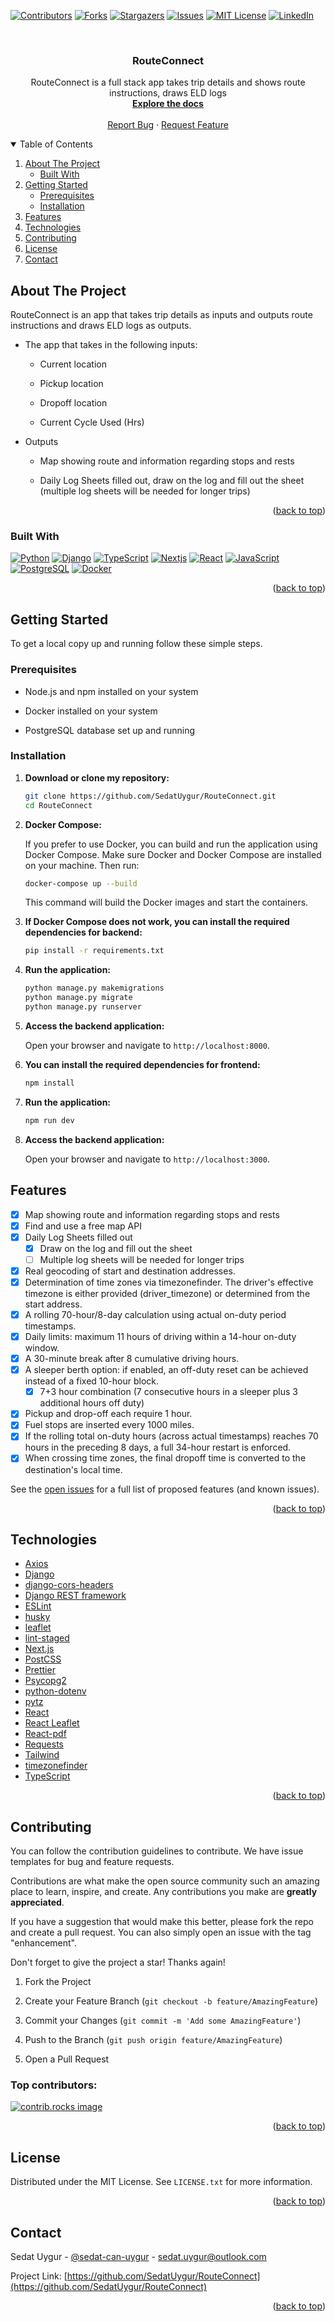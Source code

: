 <!-- Improved compatibility of back to top link: See: https://github.com/SedatUygur/RouteConnect/pull/73 -->

<a id="readme-top"></a>

<!-- PROJECT SHIELDS -->
<!--
*** I'm using markdown "reference style" links for readability.
*** Reference links are enclosed in brackets [ ] instead of parentheses ( ).
*** See the bottom of this document for the declaration of the reference variables
*** for contributors-url, forks-url, etc. This is an optional, concise syntax you may use.
*** https://www.markdownguide.org/basic-syntax/#reference-style-links
-->

[![Contributors][contributors-shield]][contributors-url]
[![Forks][forks-shield]][forks-url]
[![Stargazers][stars-shield]][stars-url]
[![Issues][issues-shield]][issues-url]
[![MIT License][license-shield]][license-url]
[![LinkedIn][linkedin-shield]][linkedin-url]

<!-- PROJECT LOGO -->
<br />
<div align="center">
  <h3 align="center">RouteConnect</h3>

  <p align="center">
    RouteConnect is a full stack app takes trip details and shows route instructions, draws ELD logs
    <br />
    <a href="https://github.com/SedatUygur/RouteConnect/README.md"><strong>Explore the docs</strong></a>
    <br />
    <br />
    <a href="https://github.com/SedatUygur/RouteConnect/issues/new?labels=bug&template=bug-report---.md">Report Bug</a>
    ·
    <a href="https://github.com/SedatUygur/RouteConnect/issues/new?labels=enhancement&template=feature-request---.md">Request Feature</a>
  </p>
</div>

<!-- TABLE OF CONTENTS -->
<details open>
  <summary>Table of Contents</summary>
  <ol>
    <li>
      <a href="#about-the-project">About The Project</a>
      <ul>
        <li><a href="#built-with">Built With</a></li>
      </ul>
    </li>
    <li>
      <a href="#getting-started">Getting Started</a>
      <ul>
        <li><a href="#prerequisites">Prerequisites</a></li>
        <li><a href="#installation">Installation</a></li>
      </ul>
    </li>
    <li><a href="#features">Features</a></li>
    <li><a href="#technologies">Technologies</a></li>
    <li><a href="#contributing">Contributing</a></li>
    <li><a href="#license">License</a></li>
    <li><a href="#contact">Contact</a></li>
  </ol>
</details>

<!-- ABOUT THE PROJECT -->

## About The Project

RouteConnect is an app that takes trip details as inputs and outputs route instructions and draws ELD logs as outputs.

- The app that takes in the following inputs:

    - Current location

    - Pickup location

    - Dropoff location

    - Current Cycle Used (Hrs)

- Outputs

    - Map showing route and information regarding stops and rests

    - Daily Log Sheets filled out, draw on the log and fill out the sheet (multiple log sheets will be needed for longer trips)

<p align="right">(<a href="#readme-top">back to top</a>)</p>

### Built With

[![Python][Python-logo]][Python]
[![Django][Django-logo]][Django]
[![TypeScript][TypeScript-logo]][TypeScript]
[![Nextjs][Nextjs-logo]][Nextjs]
[![React][React-logo]][React]
[![JavaScript][JavaScript-logo]][JavaScript]
[![PostgreSQL][PostgreSQL-logo]][PostgreSQL]
[![Docker][Docker-logo]][Docker]

<p align="right">(<a href="#readme-top">back to top</a>)</p>

<!-- GETTING STARTED -->

## Getting Started

To get a local copy up and running follow these simple steps.

### Prerequisites

- Node.js and npm installed on your system

- Docker installed on your system

- PostgreSQL database set up and running

### Installation

1. **Download or clone my repository:**

   ```sh
   git clone https://github.com/SedatUygur/RouteConnect.git
   cd RouteConnect
   ```

2. **Docker Compose:**

   If you prefer to use Docker, you can build and run the application using Docker Compose. Make sure Docker and Docker Compose are installed on your machine. Then run:

   ```bash
   docker-compose up --build
   ```

   This command will build the Docker images and start the containers.

3. **If Docker Compose does not work, you can install the required dependencies for backend:**

   ```sh
   pip install -r requirements.txt
   ```

4. **Run the application:**

   ```bash
   python manage.py makemigrations
   python manage.py migrate
   python manage.py runserver
   ```

5. **Access the backend application:**

   Open your browser and navigate to `http://localhost:8000`.

6. **You can install the required dependencies for frontend:**

   ```sh
   npm install
   ```

7. **Run the application:**

   ```bash
   npm run dev
   ```

8. **Access the backend application:**

   Open your browser and navigate to `http://localhost:3000`.

<!-- FEATURES -->

## Features

- [x] Map showing route and information regarding stops and rests
- [x] Find and use a free map API
- [x] Daily Log Sheets filled out
   - [x] Draw on the log and fill out the sheet
   - [ ] Multiple log sheets will be needed for longer trips
- [x] Real geocoding of start and destination addresses.
- [x] Determination of time zones via timezonefinder. The driver's effective timezone is either provided (driver_timezone) or determined from the start address.
- [x] A rolling 70-hour/8-day calculation using actual on-duty period timestamps.
- [x] Daily limits: maximum 11 hours of driving within a 14-hour on-duty window.
- [x] A 30-minute break after 8 cumulative driving hours.
- [x] A sleeper berth option: if enabled, an off-duty reset can be achieved instead of a fixed 10-hour block.
    - [x] 7+3 hour combination (7 consecutive hours in a sleeper plus 3 additional hours off duty)
- [x] Pickup and drop-off each require 1 hour.
- [x] Fuel stops are inserted every 1000 miles.
- [x] If the rolling total on-duty hours (across actual timestamps) reaches 70 hours in the preceding 8 days, a full 34-hour restart is enforced.
- [x] When crossing time zones, the final dropoff time is converted to the destination's local time.

See the [open issues](https://github.com/SedatUygur/RouteConnect/issues) for a full list of proposed features (and known issues).

<p align="right">(<a href="#readme-top">back to top</a>)</p>

<!-- TECHNOLOGIES -->

## Technologies

- [Axios](https://axios-http.com/)
- [Django](https://www.djangoproject.com/)
- [django-cors-headers](https://pypi.org/project/django-cors-headers/)
- [Django REST framework](https://www.django-rest-framework.org/)
- [ESLint](https://eslint.org/)
- [husky](https://github.com/typicode/husky)
- [leaflet](https://leafletjs.com/)
- [lint-staged](https://github.com/lint-staged/lint-staged)
- [Next.js](https://nextjs.org/)
- [PostCSS](https://postcss.org/)
- [Prettier](https://prettier.io/)
- [Psycopg2](https://www.psycopg.org/)
- [python-dotenv](https://pypi.org/project/python-dotenv/)
- [pytz](https://pythonhosted.org/pytz/)
- [React](https://react.dev/)
- [React Leaflet](https://react-leaflet.js.org/)
- [React-pdf](https://react-pdf.org/)
- [Requests](https://requests.readthedocs.io/en/latest/)
- [Tailwind](https://tailwindcss.com/)
- [timezonefinder](https://github.com/jannikmi/timezonefinder)
- [TypeScript](https://www.typescriptlang.org/)

<p align="right">(<a href="#readme-top">back to top</a>)</p>

<!-- CONTRIBUTING -->

## Contributing

You can follow the contribution guidelines to contribute. We have issue templates for bug and feature requests.

Contributions are what make the open source community such an amazing place to learn, inspire, and create. Any contributions you make are **greatly appreciated**.

If you have a suggestion that would make this better, please fork the repo and create a pull request. You can also simply open an issue with the tag "enhancement".

Don't forget to give the project a star! Thanks again!

1. Fork the Project

2. Create your Feature Branch (`git checkout -b feature/AmazingFeature`)

3. Commit your Changes (`git commit -m 'Add some AmazingFeature'`)

4. Push to the Branch (`git push origin feature/AmazingFeature`)

5. Open a Pull Request

### Top contributors:

<a href="https://github.com/SedatUygur/RouteConnect/graphs/contributors">
  <img src="https://contrib.rocks/image?repo=SedatUygur/RouteConnect" alt="contrib.rocks image" />
</a>

<p align="right">(<a href="#readme-top">back to top</a>)</p>

<!-- LICENSE -->

## License

Distributed under the MIT License. See `LICENSE.txt` for more information.

<p align="right">(<a href="#readme-top">back to top</a>)</p>

<!-- CONTACT -->

## Contact

Sedat Uygur - [@sedat-can-uygur](https://www.linkedin.com/in/sedat-can-uygur) - sedat.uygur@outlook.com

Project Link: [https://github.com/SedatUygur/RouteConnect](https://github.com/SedatUygur/RouteConnect)

<p align="right">(<a href="#readme-top">back to top</a>)</p>

<!-- MARKDOWN LINKS & IMAGES -->
<!-- https://www.markdownguide.org/basic-syntax/#reference-style-links -->

[contributors-shield]: https://img.shields.io/github/contributors/SedatUygur/RouteConnect.svg?style=for-the-badge
[contributors-url]: https://github.com/SedatUygur/RouteConnect/graphs/contributors
[forks-shield]: https://img.shields.io/github/forks/SedatUygur/RouteConnect.svg?style=for-the-badge
[forks-url]: https://github.com/SedatUygur/RouteConnect/network/members
[stars-shield]: https://img.shields.io/github/stars/SedatUygur/RouteConnect.svg?style=for-the-badge
[stars-url]: https://github.com/SedatUygur/RouteConnect/stargazers
[issues-shield]: https://img.shields.io/github/issues/SedatUygur/RouteConnect.svg?style=for-the-badge
[issues-url]: https://github.com/SedatUygur/RouteConnect/issues
[license-shield]: https://img.shields.io/github/license/SedatUygur/RouteConnect.svg?style=for-the-badge
[license-url]: https://github.com/SedatUygur/RouteConnect/blob/main/LICENSE.txt
[linkedin-shield]: https://img.shields.io/badge/-LinkedIn-black.svg?style=for-the-badge&logo=linkedin&colorB=555
[linkedin-url]: https://linkedin.com/in/sedat-can-uygur
[product-screenshot]: images/screenshot.png
[JavaScript-logo]: https://static-00.iconduck.com/assets.00/javascript-icon-256x256-0ybhyms4.png
[JavaScript]: https://www.javascript.com/
[Nextjs-logo]: https://gitlab.com/uploads/-/system/project/avatar/18080731/nextjs.png
[Nextjs]: https://nextjs.org/
[Nodejs-logo]: https://global.synologydownload.com/download/Package/img/Node.js_v16/16.20.2-2014/thumb_256.png
[Nodejs]: https://nodejs.org/en
[React-logo]: https://static-00.iconduck.com/assets.00/react-icon-256x256-2yyldh38.png
[React]: https://react.dev/
[TypeScript-logo]: https://ms-vscode.gallerycdn.vsassets.io/extensions/ms-vscode/vscode-typescript-next/5.8.20241203/1733271143236/Microsoft.VisualStudio.Services.Icons.Default
[TypeScript]: https://www.typescriptlang.org/
[Python-logo]: https://technostacks.com/wp-content/uploads/2021/01/python-2038870-1720083.png
[Python]: https://www.python.org/
[Django-logo]: https://images.crunchbase.com/image/upload/c_pad,h_256,w_256,f_auto,q_auto:eco,dpr_1/wuizmqbrtwtzfc58h1qv
[Django]: https://www.djangoproject.com/
[PostgreSQL-logo]: https://cdn.prod.website-files.com/6452937893cd845b6181c39e/65d2bddcf3c28f44ab327f9c_PostreSQL_icon.png
[PostgreSQL]: https://www.postgresql.org/
[Docker-logo]: https://images.crunchbase.com/image/upload/c_pad,h_256,w_256,f_auto,q_auto:eco,dpr_1/ywjqppks5ffcnbfjuttq
[Docker]: https://www.docker.com/